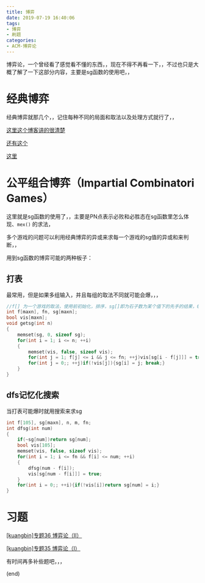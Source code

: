 ```yaml
---
title: 博弈
date: 2019-07-19 16:40:06
tags:
- 博弈
- 刷题
categories:
- ACM-博弈论
---
```


博弈论，一个曾经看了感觉看不懂的东西，，现在不得不再看一下，，不过也只是大概了解了一下这部分内容，主要是sg函数的使用吧，，

<!-- more -->


# 经典博弈

经典博弈就那几个，，记住每种不同的局面和取法以及处理方式就行了，，

[这里这个博客讲的很清楚](https://blog.csdn.net/lgdblue/article/details/15809893)

[还有这个](https://www.cnblogs.com/frog112111/p/3199780.html)

[这里](https://blog.csdn.net/strangedbly/article/details/51137432)

# 公平组合博弈（Impartial Combinatori Games）

这里就是sg函数的使用了，，主要是PN点表示必败和必胜态在sg函数里怎么体现、``mex()`` 的求法，

多个游戏的问题可以利用经典博弈的异或来求每一个游戏的sg值的异或和来判断，，


用到sg函数的博弈可能的两种板子：

## 打表

最常用，但是如果多组输入，并且每组的取法不同就可能会爆，，，

```cpp
//f[] 为一个游戏的取法，使用前初始化，排序，sg[]即为石子数为某个值下的先手的结果，0为必败
int f[maxn], fn, sg[maxn];
bool vis[maxn];
void getsg(int n)
{
    memset(sg, 0, sizeof sg);
    for(int i = 1; i <= n; ++i)
    {
        memset(vis, false, sizeof vis);
        for(int j = 1; f[j] <= i && j <= fn; ++j)vis[sg[i - f[j]]] = true;
        for(int j = 0;; ++j)if(!vis[j]){sg[i] = j; break;}
    }
}
```


## dfs记忆化搜索

当打表可能爆时就用搜索来求sg

```cpp
int f[105], sg[maxn], n, m, fn;
int dfsg(int num)
{
    if(~sg[num])return sg[num];
    bool vis[105];
    memset(vis, false, sizeof vis);
    for(int i = 1; i <= fn && f[i] <= num; ++i)
    {
        dfsg(num - f[i]);
        vis[sg[num - f[i]]] = true;
    }
    for(int i = 0;; ++i){if(!vis[i])return sg[num] = i;}
}
```

# 习题

[[kuangbin]专题36 博弈论（Ⅱ）](https://vjudge.net/contest/311362#overview)

[[kuangbin]专题35 博弈论（Ⅰ）](https://vjudge.net/contest/311361)

有时间再多补些题吧，，，

(end)